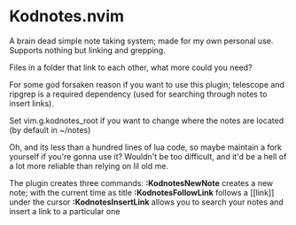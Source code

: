 # Kodnotes.nvim

A brain dead simple note taking system; made for my own personal use.
Supports nothing but linking and grepping.

Files in a folder that link to each other, what more could you need?

For some god forsaken reason if you want to use this plugin; telescope and ripgrep 
is a required dependency (used for searching through notes to insert links).

Set vim.g.kodnotes_root if you want to change where the notes are located (by default in ~/notes)

Oh, and its less than a hundred lines of lua code, so maybe maintain a fork yourself if you're gonna use it?
Wouldn't be too difficult, and it'd be a hell of a lot more reliable than relying on lil old me.

The plugin creates three commands:
**:KodnotesNewNote** creates a new note; with the current time as title
**:KodnotesFollowLink** follows a [[link]] under the cursor
**:KodnotesInsertLink** allows you to search your notes and insert a link to a particular one
